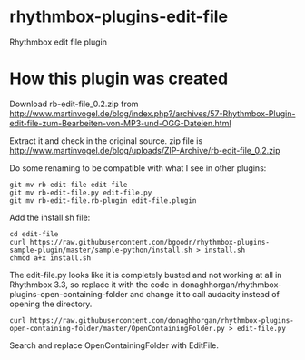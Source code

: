 # rhythmbox-plugins-edit-file
Rhythmbox edit file plugin

# How this plugin was created

Download rb-edit-file_0.2.zip from http://www.martinvogel.de/blog/index.php?/archives/57-Rhythmbox-Plugin-edit-file-zum-Bearbeiten-von-MP3-und-OGG-Dateien.html

Extract it and check in the original source. zip file is http://www.martinvogel.de/blog/uploads/ZIP-Archive/rb-edit-file_0.2.zip

Do some renaming to be compatible with what I see in other plugins:

    git mv rb-edit-file edit-file
    git mv rb-edit-file.py edit-file.py
    git mv rb-edit-file.rb-plugin edit-file.plugin

Add the install.sh file:

    cd edit-file
    curl https://raw.githubusercontent.com/bgoodr/rhythmbox-plugins-sample-plugin/master/sample-python/install.sh > install.sh
    chmod a+x install.sh

The edit-file.py looks like it is completely busted and not working at
all in Rhythmbox 3.3, so replace it with the code in
donaghhorgan/rhythmbox-plugins-open-containing-folder and change it to
call audacity instead of opening the directory. 

    curl https://raw.githubusercontent.com/donaghhorgan/rhythmbox-plugins-open-containing-folder/master/OpenContainingFolder.py > edit-file.py

Search and replace OpenContainingFolder with EditFile.



